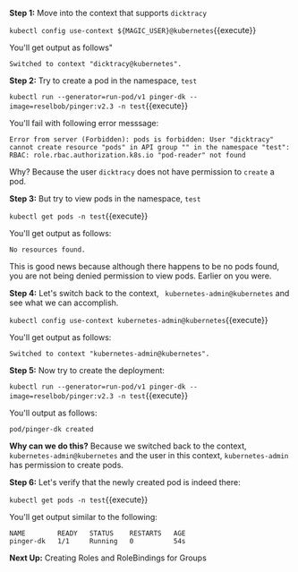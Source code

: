 **Step 1:**  Move into the context that supports `dicktracy`

`kubectl config use-context ${MAGIC_USER}@kubernetes`{{execute}}

You'll get output as follows"

`Switched to context "dicktracy@kubernetes".`

**Step 2:** Try to create a pod in the namespace, `test`

`kubectl run --generator=run-pod/v1 pinger-dk --image=reselbob/pinger:v2.3 -n test`{{execute}}

You'll fail with following error messsage:

`Error from server (Forbidden): pods is forbidden: User "dicktracy" cannot create resource "pods"
in API group "" in the namespace "test": RBAC: role.rbac.authorization.k8s.io "pod-reader" not found`

Why? Because the user `dicktracy` does not have permission to `create` a pod.

**Step 3:** But try to view pods in the namespace, `test`

`kubectl get pods -n test`{{execute}}

You'll get output as follows:

`No resources found.`

This is good news because although there happens to be no pods found, you are not being denied permission
to view pods. Earlier on you were.

**Step 4:** Let's switch back to the context, ` kubernetes-admin@kubernetes` and see what we can accomplish.

`kubectl config use-context kubernetes-admin@kubernetes`{{execute}}

You'll get output as follows:

`Switched to context "kubernetes-admin@kubernetes".`

**Step 5:** Now try to create the deployment:

`kubectl run --generator=run-pod/v1 pinger-dk --image=reselbob/pinger:v2.3 -n test`{{execute}}

You'll output as follows:

`pod/pinger-dk created`

**Why can we do this?** Because we switched back to the context, `kubernetes-admin@kubernetes` and the user in this context,
`kubernetes-admin` has permission to create pods.

**Step 6:** Let's verify that the newly created pod is indeed there:

`kubectl get pods -n test`{{execute}}

You'll get output similar to the following:

```text
NAME        READY   STATUS    RESTARTS   AGE
pinger-dk   1/1     Running   0          54s
```

**Next Up:** Creating Roles and RoleBindings for Groups
